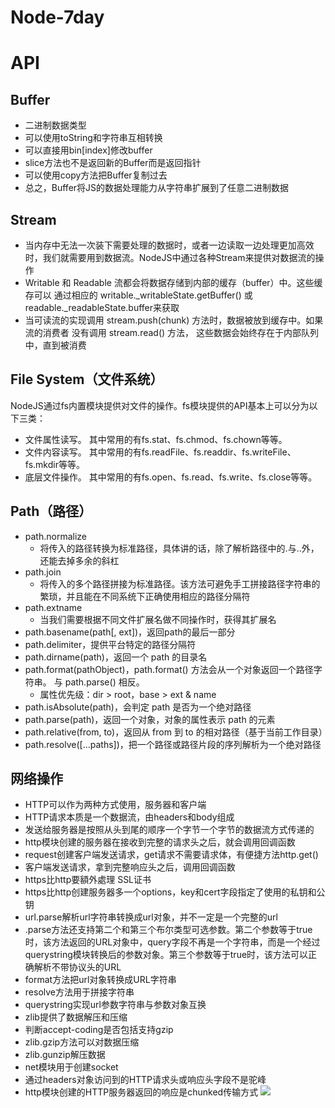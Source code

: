 # Node-7day
# API
## Buffer
* 二进制数据类型
* 可以使用toString和字符串互相转换
* 可以直接用bin[index]修改buffer
* slice方法也不是返回新的Buffer而是返回指针
* 可以使用copy方法把Buffer复制过去
* 总之，Buffer将JS的数据处理能力从字符串扩展到了任意二进制数据


## Stream
* 当内存中无法一次装下需要处理的数据时，或者一边读取一边处理更加高效时，我们就需要用到数据流。NodeJS中通过各种Stream来提供对数据流的操作
* Writable 和 Readable 流都会将数据存储到内部的缓存（buffer）中。这些缓存可以 通过相应的 writable._writableState.getBuffer() 或 readable._readableState.buffer来获取
* 当可读流的实现调用 stream.push(chunk) 方法时，数据被放到缓存中。如果流的消费者 没有调用 stream.read() 方法， 这些数据会始终存在于内部队列中，直到被消费


## File System（文件系统）
NodeJS通过fs内置模块提供对文件的操作。fs模块提供的API基本上可以分为以下三类：
* 文件属性读写。
其中常用的有fs.stat、fs.chmod、fs.chown等等。
* 文件内容读写。
其中常用的有fs.readFile、fs.readdir、fs.writeFile、fs.mkdir等等。
* 底层文件操作。
其中常用的有fs.open、fs.read、fs.write、fs.close等等。


## Path（路径）
* path.normalize
	* 将传入的路径转换为标准路径，具体讲的话，除了解析路径中的.与..外，还能去掉多余的斜杠
* path.join
	* 将传入的多个路径拼接为标准路径。该方法可避免手工拼接路径字符串的繁琐，并且能在不同系统下正确使用相应的路径分隔符
* path.extname
	* 当我们需要根据不同文件扩展名做不同操作时，获得其扩展名
* path.basename(path[, ext])，返回path的最后一部分
* path.delimiter，提供平台特定的路径分隔符
* path.dirname(path)，返回一个 path 的目录名
* path.format(pathObject)，path.format() 方法会从一个对象返回一个路径字符串。 与 path.parse() 相反。
	* 属性优先级：dir > root，base > ext & name
* path.isAbsolute(path)，会判定 path 是否为一个绝对路径
* path.parse(path)，返回一个对象，对象的属性表示 path 的元素 
* path.relative(from, to)，返回从 from 到 to 的相对路径（基于当前工作目录）
* path.resolve([...paths])，把一个路径或路径片段的序列解析为一个绝对路径

## 网络操作
* HTTP可以作为两种方式使用，服务器和客户端
* HTTP请求本质是一个数据流，由headers和body组成
* 发送给服务器是按照从头到尾的顺序一个字节一个字节的数据流方式传递的
* http模块创建的服务器在接收到完整的请求头之后，就会调用回调函数
* request创建客户端发送请求，get请求不需要请求体，有便捷方法http.get()
* 客户端发送请求，拿到完整响应头之后，调用回调函数
* https比http要額外處理 SSL证书
* https比http创建服务器多一个options，key和cert字段指定了使用的私钥和公钥
* url.parse解析url字符串转换成url对象，并不一定是一个完整的url
* .parse方法还支持第二个和第三个布尔类型可选参数。第二个参数等于true时，该方法返回的URL对象中，query字段不再是一个字符串，而是一个经过querystring模块转换后的参数对象。第三个参数等于true时，该方法可以正确解析不带协议头的URL
* format方法把url对象转换成URL字符串
* resolve方法用于拼接字符串
* querystring实现url参数字符串与参数对象互换
* zlib提供了数据解压和压缩
* 判断accept-coding是否包括支持gzip
* zlib.gzip方法可以对数据压缩
* zlib.gunzip解压数据
* net模块用于创建socket
* 通过headers对象访问到的HTTP请求头或响应头字段不是驼峰
* http模块创建的HTTP服务器返回的响应是chunked传输方式
![](Node-7day/FFE9B9D7-180E-4DC5-B8ED-187A5D3D702E.png)


